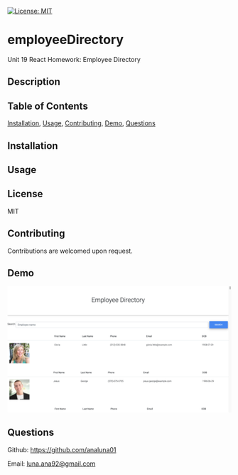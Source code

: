 [![License: MIT](https://img.shields.io/badge/License-MIT-yellow.svg)](https://opensource.org/licenses/MIT)

# employeeDirectory
Unit 19 React Homework: Employee Directory

## Description


## Table of Contents
[Installation](#installation), [Usage](#usage), [Contributing](#contributing), [Demo](#demo), [Questions](#questions)

## Installation


## Usage


## License
MIT

## Contributing
Contributions are welcomed upon request.

## Demo
<img src= "/media/employeeDirectory.png">

## Questions
Github: https://github.com/analuna01

Email: luna.ana92@gmail.com

